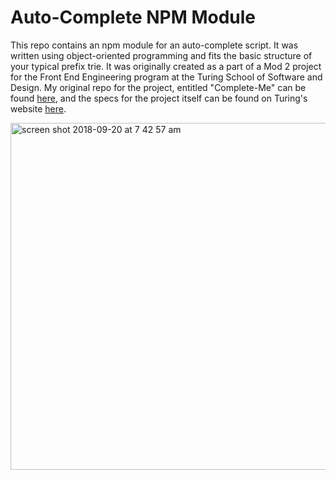 # Auto-Complete NPM Module

This repo contains an npm module for an auto-complete script. It was written using object-oriented programming and fits the basic structure of your typical prefix trie. It was originally created as a part of a Mod 2 project for the Front End Engineering program at the Turing School of Software and Design. My original repo for the project, entitled "Complete-Me" can be found [here](https://github.com/relasine/complete-me), and the specs for the project itself can be found on Turing's website [here](http://frontend.turing.io/projects/complete-me.html).

<img width="555" alt="screen shot 2018-09-20 at 7 42 57 am" src="https://user-images.githubusercontent.com/29719272/45822560-fa059e80-bca8-11e8-9493-0ecdfb868367.png">
